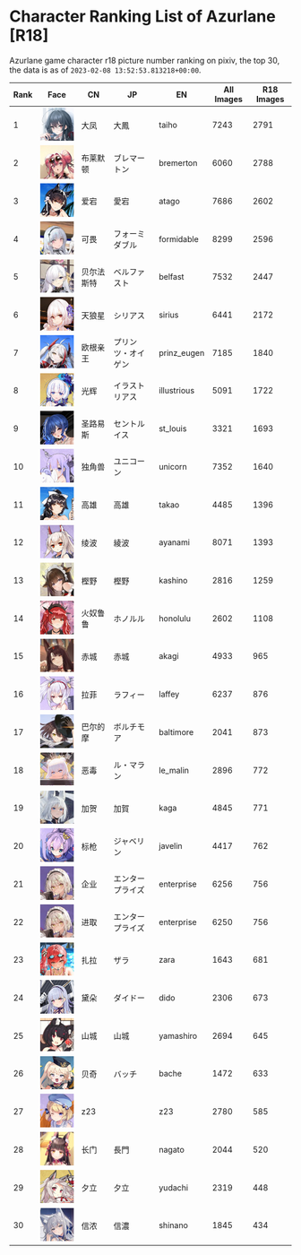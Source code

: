 # Character Ranking List of Azurlane [R18]

Azurlane game character r18 picture number ranking on pixiv, the top 30, the data is as of `2023-02-08 13:52:53.813218+00:00`.

|   Rank | Face                                          | CN    | JP        | EN          |   All Images |   R18 Images |
|--------|-----------------------------------------------|-------|-----------|-------------|--------------|--------------|
|      1 | ![taiho](./images/logo_taiho.png)             | 大凤    | 大鳳        | taiho       |         7243 |         2791 |
|      2 | ![bremerton](./images/logo_bremerton.png)     | 布莱默顿  | ブレマートン    | bremerton   |         6060 |         2788 |
|      3 | ![atago](./images/logo_atago.png)             | 爱宕    | 愛宕        | atago       |         7686 |         2602 |
|      4 | ![formidable](./images/logo_formidable.png)   | 可畏    | フォーミダブル   | formidable  |         8299 |         2596 |
|      5 | ![belfast](./images/logo_belfast.png)         | 贝尔法斯特 | ベルファスト    | belfast     |         7532 |         2447 |
|      6 | ![sirius](./images/logo_sirius.png)           | 天狼星   | シリアス      | sirius      |         6441 |         2172 |
|      7 | ![prinz_eugen](./images/logo_prinz_eugen.png) | 欧根亲王  | プリンツ・オイゲン | prinz_eugen |         7185 |         1840 |
|      8 | ![illustrious](./images/logo_illustrious.png) | 光辉    | イラストリアス   | illustrious |         5091 |         1722 |
|      9 | ![st_louis](./images/logo_st_louis.png)       | 圣路易斯  | セントルイス    | st_louis    |         3321 |         1693 |
|     10 | ![unicorn](./images/logo_unicorn.png)         | 独角兽   | ユニコーン     | unicorn     |         7352 |         1640 |
|     11 | ![takao](./images/logo_takao.png)             | 高雄    | 高雄        | takao       |         4485 |         1396 |
|     12 | ![ayanami](./images/logo_ayanami.png)         | 绫波    | 綾波        | ayanami     |         8071 |         1393 |
|     13 | ![kashino](./images/logo_kashino.png)         | 樫野    | 樫野        | kashino     |         2816 |         1259 |
|     14 | ![honolulu](./images/logo_honolulu.png)       | 火奴鲁鲁  | ホノルル      | honolulu    |         2602 |         1108 |
|     15 | ![akagi](./images/logo_akagi.png)             | 赤城    | 赤城        | akagi       |         4933 |          965 |
|     16 | ![laffey](./images/logo_laffey.png)           | 拉菲    | ラフィー      | laffey      |         6237 |          876 |
|     17 | ![baltimore](./images/logo_baltimore.png)     | 巴尔的摩  | ボルチモア     | baltimore   |         2041 |          873 |
|     18 | ![le_malin](./images/logo_le_malin.png)       | 恶毒    | ル・マラン     | le_malin    |         2896 |          772 |
|     19 | ![kaga](./images/logo_kaga.png)               | 加贺    | 加賀        | kaga        |         4845 |          771 |
|     20 | ![javelin](./images/logo_javelin.png)         | 标枪    | ジャベリン     | javelin     |         4417 |          762 |
|     21 | ![enterprise](./images/logo_enterprise.png)   | 企业    | エンタープライズ  | enterprise  |         6256 |          756 |
|     22 | ![enterprise](./images/logo_enterprise.png)   | 进取    | エンタープライズ  | enterprise  |         6250 |          756 |
|     23 | ![zara](./images/logo_zara.png)               | 扎拉    | ザラ        | zara        |         1643 |          681 |
|     24 | ![dido](./images/logo_dido.png)               | 黛朵    | ダイドー      | dido        |         2306 |          673 |
|     25 | ![yamashiro](./images/logo_yamashiro.png)     | 山城    | 山城        | yamashiro   |         2694 |          645 |
|     26 | ![bache](./images/logo_bache.png)             | 贝奇    | バッチ       | bache       |         1472 |          633 |
|     27 | ![z23](./images/logo_z23.png)                 | z23   |           | z23         |         2780 |          585 |
|     28 | ![nagato](./images/logo_nagato.png)           | 长门    | 長門        | nagato      |         2044 |          520 |
|     29 | ![yudachi](./images/logo_yudachi.png)         | 夕立    | 夕立        | yudachi     |         2319 |          448 |
|     30 | ![shinano](./images/logo_shinano.png)         | 信浓    | 信濃        | shinano     |         1845 |          434 |
